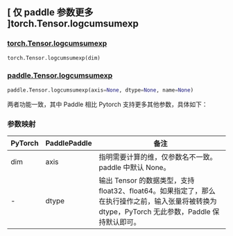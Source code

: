 ## [ 仅 paddle 参数更多 ]torch.Tensor.logcumsumexp

### [torch.Tensor.logcumsumexp](https://pytorch.org/docs/stable/generated/torch.Tensor.logcumsumexp.html?highlight=logcumsumexp#torch.Tensor.logcumsumexp)

```python
torch.Tensor.logcumsumexp(dim)
```

### [paddle.Tensor.logcumsumexp](https://www.paddlepaddle.org.cn/documentation/docs/zh/api/paddle/logcumsumexp_cn.html#logcumsumexp)

```python
paddle.Tensor.logcumsumexp(axis=None, dtype=None, name=None)
```

两者功能一致，其中 Paddle 相比 Pytorch 支持更多其他参数，具体如下：

### 参数映射

| PyTorch | PaddlePaddle | 备注                                                                                                                                           |
| ------- | ------------ | ---------------------------------------------------------------------------------------------------------------------------------------------- |
| dim     | axis         | 指明需要计算的维，仅参数名不一致。 paddle 中默认 None。                                                                                          |
| -       | dtype        | 输出 Tensor 的数据类型，支持 float32、float64。如果指定了，那么在执行操作之前，输入张量将被转换为 dtype，PyTorch 无此参数，Paddle 保持默认即可。 |
